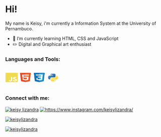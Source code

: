 <h1 align="left">Hi!</h1>
<p
<h5 align="left">My name is Keisy, i'm currently a Information System at the University of Pernambuco.</h5>
</p>

- 🌱 I’m currently learning HTML, CSS and JavaScript
- ✏️ Digital and Graphical art enthusiast
  
<h3 align="left">Languages and Tools:</h3>
<div style="display: inline_block"><br>
  <img align="center" alt="Keisy-Js" height="30" width="40" src="https://raw.githubusercontent.com/devicons/devicon/master/icons/javascript/javascript-plain.svg">
  <img align="center" alt="Keisy-HTML" height="30" width="40" src="https://raw.githubusercontent.com/devicons/devicon/master/icons/html5/html5-original.svg">
  <img align="center" alt="Keisy-CSS" height="30" width="40" src="https://raw.githubusercontent.com/devicons/devicon/master/icons/css3/css3-original.svg">
  <img align="center" alt="Keisy-Python" height="30" width="40" src="https://raw.githubusercontent.com/devicons/devicon/master/icons/python/python-original.svg">
</div><br>

<h3 align="left">Connect with me:</h3>
<p align="left">
</p>
<a href="https://www.linkedin.com/in/keisy-lizandra-b0112b293/" target="blank"><img align="center" src="https://raw.githubusercontent.com/rahuldkjain/github-profile-readme-generator/master/src/images/icons/Social/linked-in-alt.svg" alt="keisy lizandra" height="30" width="40" /></a>
<a href="https://www.instagram.com/keisylizandra/" target="blank"><img align="center" src="https://raw.githubusercontent.com/rahuldkjain/github-profile-readme-generator/master/src/images/icons/Social/instagram.svg" alt="https://www.instagram.com/keisylizandra/" height="30" width="40" /></a>
<br>

[![keisylizandra](https://github-readme-stats.vercel.app/api?username=keisylizandra&theme=radical)](https://github.com/anuraghazra/github-readme-stats)

[![keisylizandra](https://github-readme-stats.vercel.app/api/top-langs/?username=keisylizandra&hide=html&layout=compact&theme=radical)](https://github.com/anuraghazra/github-readme-stats)
